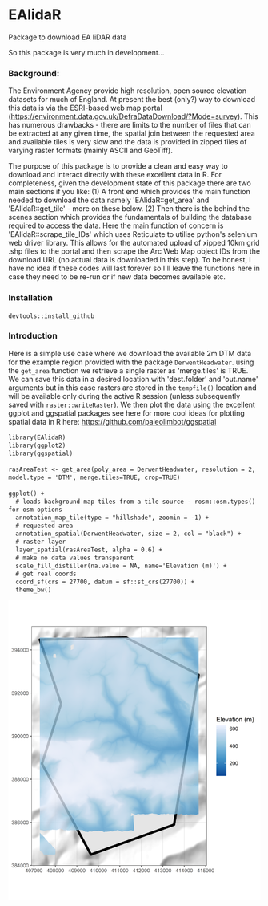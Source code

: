 # EAlidaR
Package to download EA liDAR data


So this package is very much in development...

### Background:

The Environment Agency provide high resolution, open source elevation datasets for much of England. At present the best (only?) way to download this data is via the ESRI-based web map portal (https://environment.data.gov.uk/DefraDataDownload/?Mode=survey). This has numerous drawbacks - there are limits to the number of files that can be extracted at any given time, the spatial join between the requested area and available tiles is very slow and the data is provided in zipped files of varying raster formats (mainly ASCII and GeoTiff). 

The purpose of this package is to provide a clean and easy way to download and interact directly with these excellent data in R. For completeness, given the development state of this package there are two main sections if you like:  (1) A front end which provides the main function needed to download the data namely 'EAlidaR::get_area' and 'EAlidaR::get_tile' - more on these below. (2) Then there is the behind the scenes section which provides the fundamentals of building the database required to access the data. Here the main function of concern is 'EAlidaR::scrape_tile_IDs' which uses Reticulate to utilise python's selenium web driver library. This allows for the automated upload of xipped 10km grid .shp files to the portal and then scrape the Arc Web Map object IDs from the download URL (no actual data is downloaded in this step). To be honest, I have no idea if these codes will last forever so I'll leave the functions here in case they need to be re-run or if new data becomes available etc.


### Installation

`devtools::install_github`


### Introduction

Here is a simple use case where we download the available 2m DTM data for the example region provided with the package `DerwentHeadwater`. using the `get_area` function we retrieve a single raster as 'merge.tiles' is TRUE. We can save this data in a desired location with 'dest.folder' and 'out.name' arguments but in this case rasters are stored in the `tempfile()` location and will be available only during the active R session (unless subsequently saved with `raster::writeRaster`).
We then plot the data using the excellent ggplot and ggspatial packages see here for more cool ideas for plotting spatial data in R here: https://github.com/paleolimbot/ggspatial 

```
library(EAlidaR)
library(ggplot2)
library(ggspatial)

rasAreaTest <- get_area(poly_area = DerwentHeadwater, resolution = 2, model.type = 'DTM', merge.tiles=TRUE, crop=TRUE)

ggplot() +
  # loads background map tiles from a tile source - rosm::osm.types() for osm options
  annotation_map_tile(type = "hillshade", zoomin = -1) +
  # requested area
  annotation_spatial(DerwentHeadwater, size = 2, col = "black") +
  # raster layer
  layer_spatial(rasAreaTest, alpha = 0.6) +
  # make no data values transparent
  scale_fill_distiller(na.value = NA, name='Elevation (m)') +
  # get real coords
  coord_sf(crs = 27700, datum = sf::st_crs(27700)) +
  theme_bw()
```
![Derwent Headwater Example](/man/figures/README_example.png)

